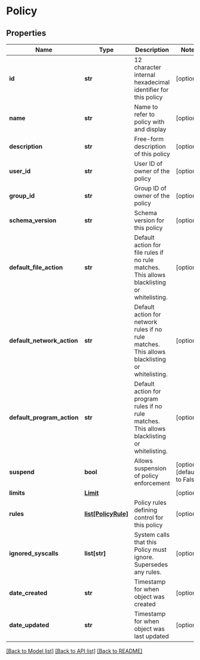 # Policy

## Properties
Name | Type | Description | Notes
------------ | ------------- | ------------- | -------------
**id** | **str** | 12 character internal hexadecimal identifier for this policy | [optional] 
**name** | **str** | Name to refer to policy with and display | [optional] 
**description** | **str** | Free-form description of this policy | [optional] 
**user_id** | **str** | User ID of owner of the policy | [optional] 
**group_id** | **str** | Group ID of owner of the policy | [optional] 
**schema_version** | **str** | Schema version for this policy | [optional] 
**default_file_action** | **str** | Default action for file rules if no rule matches. This allows blacklisting or whitelisting. | [optional] 
**default_network_action** | **str** | Default action for network rules if no rule matches. This allows blacklisting or whitelisting. | [optional] 
**default_program_action** | **str** | Default action for program rules if no rule matches. This allows blacklisting or whitelisting. | [optional] 
**suspend** | **bool** | Allows suspension of policy enforcement | [optional] [default to False]
**limits** | [**Limit**](Limit.md) |  | [optional] 
**rules** | [**list[PolicyRule]**](PolicyRule.md) | Policy rules defining control for this policy | [optional] 
**ignored_syscalls** | **list[str]** | System calls that this Policy must ignore.  Supersedes any rules. | [optional] 
**date_created** | **str** | Timestamp for when object was created | [optional] 
**date_updated** | **str** | Timestamp for when object was last updated | [optional] 

[[Back to Model list]](../README.md#documentation-for-models) [[Back to API list]](../README.md#documentation-for-api-endpoints) [[Back to README]](../README.md)


